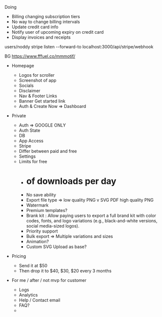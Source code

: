 Doing
- Billing changing subscription tiers
- No way to change billing intervals
- Update credit card info
- Notify user of upcoming expiry on credit card
- Display invoices and receipts



users/noddy
stripe listen --forward-to localhost:3000/api/stripe/webhook

BG https://www.fffuel.co/mmmotif/


- Homepage
  - Logos for scroller
  - Screenshot of app
  - Socials
  - Disclaimer
  - Nav & Footer Links
  - Banner Get started link
  - Auth & Create Now => Dashboard

- Private
  - Auth => GOOGLE ONLY
  - Auth State
  - DB
  - App Access
  - Stripe
  - Differ between paid and free
  - Settings
  - Limits for free
    - # of downloads per day
    - No save ability
    - Export file type => low quality PNG v SVG PDF high quality PNG
    - Watermark
    - Premium templates?
    - Brank kit : Allow paying users to export a full brand kit with color codes, fonts, and logo variations (e.g., black-and-white versions, social media-sized logos).
    - Priority support
    - Bulk export => Multiple variations and sizes
    - Animation?
    - Custom SVG Upload as base?

- Pricing
  - Send it at $50
  - Then drop it to $40, $30, $20 every 3 months

- For me / after / not mvp for customer
  - Logs
  - Analytics
  - Help / Contact email
  - FAQ?
  -